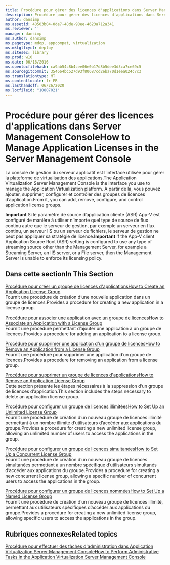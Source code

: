 ```yaml
---
title: Procédure pour gérer des licences d'applications dans Server Management Console
description: Procédure pour gérer des licences d'applications dans Server Management Console
author: dansimp
ms.assetid: 48503b04-0de7-48de-98ee-4623a712a341
ms.reviewer: ''
manager: dansimp
ms.author: dansimp
ms.pagetype: mdop, appcompat, virtualization
ms.mktglfcycl: deploy
ms.sitesec: library
ms.prod: w10
ms.date: 06/16/2016
ms.openlocfilehash: ca9ab54c8b4cee06e0b17d8b5dee3d3ca7ce69c5
ms.sourcegitcommit: 354664bc527d93f80687cd2eba70d1eea024c7c3
ms.translationtype: MT
ms.contentlocale: fr-FR
ms.lasthandoff: 06/26/2020
ms.locfileid: "10807021"
---
```

# <span data-ttu-id="dfbda-103">Procédure pour gérer des licences d'applications dans Server Management Console</span><span class="sxs-lookup"><span data-stu-id="dfbda-103">How to Manage Application Licenses in the Server Management Console</span></span>


<span data-ttu-id="dfbda-104">La console de gestion du serveur applicatif est l’interface utilisée pour gérer la plateforme de virtualisation des applications.</span><span class="sxs-lookup"><span data-stu-id="dfbda-104">The Application Virtualization Server Management Console is the interface you use to manage the Application Virtualization platform.</span></span> <span data-ttu-id="dfbda-105">À partir de là, vous pouvez ajouter, supprimer, configurer et contrôler des groupes de licences d’application.</span><span class="sxs-lookup"><span data-stu-id="dfbda-105">From it, you can add, remove, configure, and control application license groups.</span></span>

<span data-ttu-id="dfbda-106">**Important**  Si le paramètre de source d’application cliente (ASR) App-V est configuré de manière à utiliser n’importe quel type de source de flux continu autre que le serveur de gestion, par exemple un serveur en flux continu, un serveur IIS ou un serveur de fichiers, le serveur de gestion ne peut pas appliquer sa stratégie de licence.</span><span class="sxs-lookup"><span data-stu-id="dfbda-106">**Important** If the App-V client Application Source Root (ASR) setting is configured to use any type of streaming source other than the Management Server, for example a Streaming Server, an IIS server, or a File server, then the Management Server is unable to enforce its licensing policy.</span></span>

 

## <span data-ttu-id="dfbda-107">Dans cette section</span><span class="sxs-lookup"><span data-stu-id="dfbda-107">In This Section</span></span>


<a href="" id="how-to-create-an-application-license-group"></a>[<span data-ttu-id="dfbda-108">Procédure pour créer un groupe de licences d'applications</span><span class="sxs-lookup"><span data-stu-id="dfbda-108">How to Create an Application License Group</span></span>](how-to-create-an-application-license-group.md)  
<span data-ttu-id="dfbda-109">Fournit une procédure de création d’une nouvelle application dans un groupe de licences.</span><span class="sxs-lookup"><span data-stu-id="dfbda-109">Provides a procedure for creating a new application in a license group.</span></span>

<a href="" id="how-to-associate-an-application-with-a-license-group"></a>[<span data-ttu-id="dfbda-110">Procédure pour associer une application avec un groupe de licences</span><span class="sxs-lookup"><span data-stu-id="dfbda-110">How to Associate an Application with a License Group</span></span>](how-to-associate-an-application-with-a-license-group.md)  
<span data-ttu-id="dfbda-111">Fournit une procédure permettant d’ajouter une application à un groupe de licences.</span><span class="sxs-lookup"><span data-stu-id="dfbda-111">Provides a procedure for adding an application to a license group.</span></span>

<a href="" id="how-to-remove-an-application-from-a-license-group"></a>[<span data-ttu-id="dfbda-112">Procédure pour supprimer une application d'un groupe de licences</span><span class="sxs-lookup"><span data-stu-id="dfbda-112">How to Remove an Application from a License Group</span></span>](how-to-remove-an-application-from-a-license-group.md)  
<span data-ttu-id="dfbda-113">Fournit une procédure pour supprimer une application d’un groupe de licences.</span><span class="sxs-lookup"><span data-stu-id="dfbda-113">Provides a procedure for removing an application from a license group.</span></span>

<a href="" id="how-to-remove-an-application-license-group"></a>[<span data-ttu-id="dfbda-114">Procédure pour supprimer un groupe de licences d'applications</span><span class="sxs-lookup"><span data-stu-id="dfbda-114">How to Remove an Application License Group</span></span>](how-to-remove-an-application-license-group.md)  
<span data-ttu-id="dfbda-115">Cette section présente les étapes nécessaires à la suppression d’un groupe de licences d’application.</span><span class="sxs-lookup"><span data-stu-id="dfbda-115">This section includes the steps necessary to delete an application license group.</span></span>

<a href="" id="how-to-set-up-an-unlimited-license-group"></a>[<span data-ttu-id="dfbda-116">Procédure pour configurer un groupe de licences illimitées</span><span class="sxs-lookup"><span data-stu-id="dfbda-116">How to Set Up an Unlimited License Group</span></span>](how-to-set-up-an-unlimited-license-group.md)  
<span data-ttu-id="dfbda-117">Fournit une procédure de création d’un nouveau groupe de licences illimité permettant à un nombre illimité d’utilisateurs d’accéder aux applications du groupe.</span><span class="sxs-lookup"><span data-stu-id="dfbda-117">Provides a procedure for creating a new unlimited license group, allowing an unlimited number of users to access the applications in the group.</span></span>

<a href="" id="how-to-set-up-a-concurrent-license-group"></a>[<span data-ttu-id="dfbda-118">Procédure pour configurer un groupe de licences simultanées</span><span class="sxs-lookup"><span data-stu-id="dfbda-118">How to Set Up a Concurrent License Group</span></span>](how-to-set-up-a-concurrent-license-group.md)  
<span data-ttu-id="dfbda-119">Fournit une procédure de création d’un nouveau groupe de licences simultanées permettant à un nombre spécifique d’utilisateurs simultanés d’accéder aux applications du groupe.</span><span class="sxs-lookup"><span data-stu-id="dfbda-119">Provides a procedure for creating a new concurrent license group, allowing a specific number of concurrent users to access the applications in the group.</span></span>

<a href="" id="how-to-set-up-a-named-license-group"></a>[<span data-ttu-id="dfbda-120">Procédure pour configurer un groupe de licences nommées</span><span class="sxs-lookup"><span data-stu-id="dfbda-120">How to Set Up a Named License Group</span></span>](how-to-set-up-a-named-license-group.md)  
<span data-ttu-id="dfbda-121">Fournit une procédure de création d’un nouveau groupe de licences illimité, permettant aux utilisateurs spécifiques d’accéder aux applications du groupe.</span><span class="sxs-lookup"><span data-stu-id="dfbda-121">Provides a procedure for creating a new unlimited license group, allowing specific users to access the applications in the group.</span></span>

## <span data-ttu-id="dfbda-122">Rubriques connexes</span><span class="sxs-lookup"><span data-stu-id="dfbda-122">Related topics</span></span>


[<span data-ttu-id="dfbda-123">Procédure pour effectuer des tâches d'administration dans Application Virtualization Server Management Console</span><span class="sxs-lookup"><span data-stu-id="dfbda-123">How to Perform Administrative Tasks in the Application Virtualization Server Management Console</span></span>](how-to-perform-administrative-tasks-in-the-application-virtualization-server-management-console.md)

 

 





